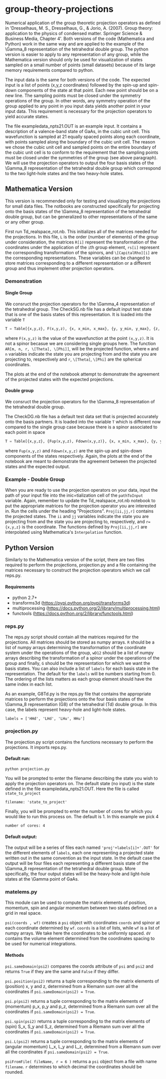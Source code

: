 # group-theory-projections
Numerical application of the group theoretic projection operators as defined in 'Dresselhaus, M. S., Dresselhaus, G., & Jorio, A. (2007). Group theory: application to the physics of condensed matter. Springer Science & Business Media, Chapter 4'. Both versions of the code (Mathematica and Python) work in the same way and are applied to the example of the \Gamma_8 representation of the tetrahedral double group. The python version is easier to apply to any representation of any group, while the Mathematica version should only be used for visualization of states sampled on a small number of points (small datasets) because of its large memory requirements compared to python. 

The input data is the same for both versions of the code. The expected input is a list of points (x,y,z coordinates) followed by the spin-up and spin-down components of the state at that point. Each new point should be on a new line. The sampling points must be closed under the symmetry operations of the group. In other words, any symmetry operation of the group applied to any point in you input data yields another point in your input data. This requirement is necessary for the projection operators to yield accurate states. 

The file exampledata_npts21.OUT is an example input. It contains a description of a valence-band state of GaAs, in the cubic unit cell. This wavefunction is sampled at 21 equally spaced points along each coordinate, with points sampled along the boundary of the cubic unit cell. The reason we chose the cubic unit cell and sampled points on the entire boundary of the cubic unit cell is to conform to the requirement that the sampling points must be closed under the symmetries of the group (see above paragraph). We will use the projection operators to output the four basis states of the \Gamma_8 representation of the tetrahedral double group which correspond to the two light-hole states and the two heavy-hole states.  

## Mathematica Version
This version is recommended only for testing and visualizing the projections for small data files. The notbooks are constructed specifically for projecting onto the basis states of the \Gamma_8 representation of the tetrahedral double group, but can be generalized to other representations of the same or any other group. 

First run Td_realspace_rot.nb. This initializes all of the matrices needed for the projections. In this file, `L` is the order  (number of elements) of the group under consideration, the matrices `R[i]` represent the transformation of the coordinates under the application of the `i`th group element, `rs[i]` represent the corresponding transformation of the spinors, and `\[CapitalRho][i]` are the corresponding representations. These variables can be changed to store matrices corresponding to a different representation or a different group and thus implement other projection operators. 

### Demonstration
#### Single Group 
We consruct the projection operators for the \Gamma_4 representation of the tetrahedral group. The CheckSG.nb file has a default input test state that is one of the basis states of this representation. It is loaded into the variable `T`

```python
T = Table[{x,y,z}, F(x,y,z), {x, x_min, x_max}, {y, y_min, y_max}, {z, z_min, z_max}]
```
where `F(x,y,z)` is the value of the wavefunction at the point `(x,y,z)`. It is not a spinor becasue we are considering single groups here. 
The function `AR[m, n, r, \[Theta], \[Phi]]`, will be the projected function, where `m` and `n` variables indicate the state you are projecting from and the state you are projecting to, respectively and `r`, `\[Theta]`, `\[Phi]` are the spherical coordinates.

The plots at the end of the notebook attempt to demonstrate the agreement of the projected states with the expected projections.

#### Double group
We consruct the projection operators for the \Gamma_8 representation of the tetrahedral double group.

The CheckDG.nb file has a default test data set that is projected accurately onto the basis partners. It is loaded into the variable `T` which is different now compared to the single group case because there is a spinor associated to each point in space

```python
T = Table[{x,y,z}, {Fup(x,y,z), Fdown(x,y,z)}, {x, x_min, x_max}, {y, y_min, y_max}, {z, z_min, z_max}]
```
where `Fup(x,y,z)` and `Fdown(x,y,z)` are the spin-up and spin-down components of the states respectively. Again, the plots at the end of the notebook are meant to demonstrate the agreement between the projected states and the expected output. 

### Example - Double Group

When you are ready to use the projection operators on your data, input the path of your input file into the inic=tialization cell of the `pathToInput` variable. Again, remember to update the Td_realspace_rot.nb notebook to put the appropriate matrices for the projection operator you are interested in.  Run the cells under the heading "Projections". `Proj[ii,jj,r]` contains the projected states. The `ii` and `jj` variables indicate the state you are projecting from and the state you are projecting to, respectively, and `r={x,y,z}` is the coordinate. The functions defined by `Proj[ii,jj,r]` are interpolated using Mathematica's `Interpolation` function. 

## Python Version
Similarly to the Mathematica version of the script, there are two files required to perform the projections, projection.py and a file containing the matrices necessary to construct the projection operators which we call reps.py.  

#### Requirements 
* python 2.7+
* transforms3d (https://pypi.python.org/pypi/transforms3d)
* multiprocessing (https://docs.python.org/2/library/multiprocessing.html)
* functools (https://docs.python.org/2/library/functools.html)

### reps.py
The reps.py script should contain all the matrices required for the projections. All matrices should be stored as numpy arrays. `R` should be a list of numpy arrays determining the transformation of the coordinate system under the operations of the group, `wD12` should be a list of numpy arrays describing the transformation of a spinor under the operations of the group and finally, `G` should be the representation for which we want the basis states. You can also include a list of `labels` for each basis state in the representation. The default for the `labels` will be numbers starting from 0. The ordering of the lists matters as each group element should have the same index in each list. 

As an example, G8Td.py is the reps.py file that contains the appropriate matrices to perform the projections onto the four basis states of the \Gamma_8 representation (G8) of the tetrahedral (Td) double group. In this case, the labels represent heavy-hole and light-hole states. 
```
labels = ['HHd', 'LHd', 'LHu', HHu']
```

### projection.py
The projection.py script contains the functions necessary to perform the projections. It imports reps.py. 

#### Default run:

```
python projection.py 
```
You will be prompted to enter the filename describing the state you wish to apply the projection operators on. The default state (no input) is the state defined in the file exampledata_npts21.OUT. Here the file is called `state_to_project`

```
filename: 'state_to_project'
```

Finally, you will be prompted to enter the number of cores for which you would like to run this process on. The default is 1. In this example we pick 4

```
number of cores: 4
```

#### Default output:
The output will be a series of files each named `'proj'+labels[i]+'.OUT'` for the different elements of `labels`, each one representing a projected state written out in the same convention as the input state. In the default case the output will be four files each representing a different basis state of the \Gamma_8 representation of the tetrahedral double group. More specifically, the four output states will be the heavy-hole and light-hole states at the \Gamma point of GaAs. 

### matelems.py
This module can be used to compute the matrix elements of position, momentum, spin and angular momentum between two states defined on a grid in real space. 

`psi(coords , wf)` 
creates a `psi` object with coordinates `coords` and spinor at each coordinate determined by `wf`. `coords` is a list of lists, while `wf` is a list of numpy arrays. We take here the coordinates to be uniformly spaced. `dV` contains the volume element determined from the coordinates spacing to be used for numerical integrations. 

#### Methods
`psi.sameDomain(psi2)`
compares the coords attribute of `psi` and `psi2` and returns `True` if they are the same and `False` if they differ.

`psi.position(psi2)`
returns a tuple corresponding to the matrix elements of (position) x, y and z, determined from a Riemann sum over all the coordinates if `psi.sameDomain(psi2) = True`.

`psi.p(psi2)`
returns a tuple corresponding to the matrix elements of (momentum) p_x, p_y and p_z, determined from a Riemann sum over all the coordinates if `psi.sameDomain(psi2) = True`.

`psi.spin(psi2)`
returns a tuple corresponding to the matrix elements of (spin) S_x, S_y and S_z, determined from a Riemann sum over all the coordinates if `psi.sameDomain(psi2) = True`.

`psi.L(psi2)`
returns a tuple corresponding to the matrix elements of (angular momentum) L_x, L_y and L_z, determined from a Riemann sum over all the coordinates if `psi.sameDomain(psi2) = True`.

`psiFromFile( fileName, r = 6 )`
returns a `psi` object from a file with name `filename`. `r` determines to which decimal the coordinates should be rounded. 


